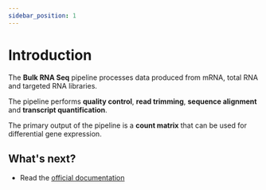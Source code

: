 ```yaml
---
sidebar_position: 1
---
```


# Introduction

The **Bulk RNA Seq** pipeline processes data produced from mRNA, total RNA and targeted RNA libraries.

The pipeline performs **quality control**, **read trimming**, **sequence alignment** and **transcript quantification**.

The primary output of the pipeline is a **count matrix** that can be used for differential gene expression.

## What's next?

- Read the [official documentation](https://nf-co.re/scrnaseq/latest/)